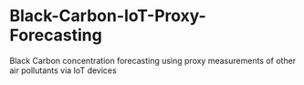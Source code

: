 # Black-Carbon-IoT-Proxy-Forecasting
Black Carbon concentration forecasting using proxy measurements of other air pollutants via IoT devices
